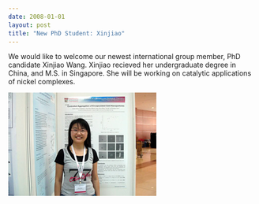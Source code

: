 ```yaml
---
date: 2008-01-01
layout: post
title: "New PhD Student: Xinjiao"
---
```


We would like to welcome our newest international group member, PhD candidate Xinjiao Wang. 
Xinjiao recieved her undergraduate degree in China, and M.S. in Singapore. 
She will be working on catalytic applications of nickel complexes.  

![Xinjiao](/assets/img/2017/XinjiaoConf.jpg)